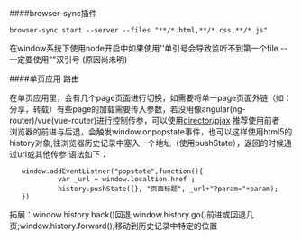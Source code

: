 
####browser-sync插件  

    browser-sync start --server --files "**/*.html,**/*.css,**/*.js"  
  
在window系统下使用node开启中如果使用''单引号会导致监听不到第一个file -- 一定要使用""双引号 (原因尚未明)  

####单页应用 路由  

在单页应用里，会有几个page页面进行切换，如需要将单一page页面外链（如：分享，转载）有些page的加载需要传入参数，若没用像angular(ng-router)/vue(vue-router)进行控制传参，可以使用[director](https://github.com/flatiron/director)/[pjax](https://github.com/welefen/pjax) 推荐使用前者  
浏览器的前进与后退，会触发window.onpopstate事件，也可以这样使用html5的history对象,往浏览器历史记录中塞入一个地址（使用pushState），返回的时候通过url或其他传参 语法如下：  

       window.addEventListner("popstate",function(){  
                var _url = window.localtion.href ;  
                history.pushState({}, "页面标题", _url+"?param="+param);
       })   
       
       
拓展：window.history.back()回退;window.history.go()前进或回退几页;window.history.forward();移动到历史记录中特定的位置
